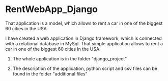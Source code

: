 # RentWebApp_Django
That application is a model, which allows to rent a car in one of the biggest 60 cities in the USA.


I have created a web application in Django framework, which is connected with a relational
database in MySql. That simple application allows to rent a car in one of the biggest 60 cities in
the USA.

1. The whole application is in the folder "django_project"

2. The description of the application, python script and csv files can be found in the folder "additional files"
